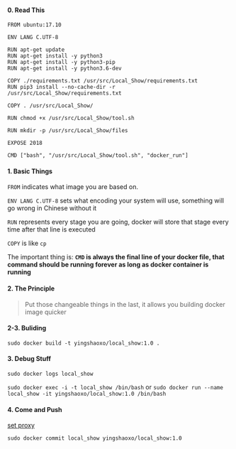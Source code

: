 #### 0. Read This
```
FROM ubuntu:17.10

ENV LANG C.UTF-8

RUN apt-get update
RUN apt-get install -y python3
RUN apt-get install -y python3-pip
RUN apt-get install -y python3.6-dev

COPY ./requirements.txt /usr/src/Local_Show/requirements.txt
RUN pip3 install --no-cache-dir -r /usr/src/Local_Show/requirements.txt

COPY . /usr/src/Local_Show/

RUN chmod +x /usr/src/Local_Show/tool.sh

RUN mkdir -p /usr/src/Local_Show/files

EXPOSE 2018

CMD ["bash", "/usr/src/Local_Show/tool.sh", "docker_run"]
```


#### 1. Basic Things
`FROM` indicates what image you are based on.

`ENV LANG C.UTF-8` sets what encoding your system will use, something will go wrong in Chinese without it

`RUN` represents every stage you are going, docker will store that stage every time after that line is executed

`COPY` is like `cp`

The important thing is: **`CMD` is always the final line of your docker file, that command should be running forever as long as docker container is running** 


#### 2. The Principle
> Put those changeable things in the last, it allows you building docker image quicker


#### 2-3. Buliding
```
sudo docker build -t yingshaoxo/local_show:1.0 .
```


#### 3. Debug Stuff
```
sudo docker logs local_show
```

`sudo docker exec -i -t local_show /bin/bash` or `sudo docker run --name local_show -it yingshaoxo/local_show:1.0 /bin/bash`


#### 4. Come  and Push
[set proxy](https://docs.docker.com/config/daemon/systemd/)

```
sudo docker commit local_show yingshaoxo/local_show:1.0
```
